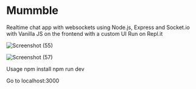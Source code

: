 # Mummble
Realtime chat app with websockets using Node.js, Express and Socket.io with Vanilla JS on the frontend with a custom UI Run on Repl.it

![Screenshot (55)](https://user-images.githubusercontent.com/56593207/131262167-3e1667c6-a3c4-4613-acae-4d6dae8b0af3.png)


![Screenshot (57)](https://user-images.githubusercontent.com/56593207/131262204-1dcf366b-172a-4e22-9856-0aa5bfb9da3d.png)



Usage
npm install
npm run dev

Go to localhost:3000
